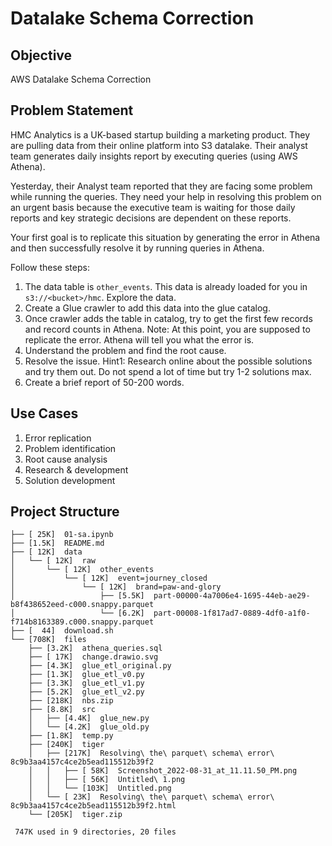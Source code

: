 # Datalake Schema Correction

## Objective

AWS Datalake Schema Correction

## Problem Statement

HMC Analytics is a UK-based startup building a marketing product. They are pulling data from their online platform into S3 datalake. Their analyst team generates daily insights report by executing queries (using AWS Athena).

Yesterday, their Analyst team reported that they are facing some problem while running the queries. They need your help in resolving this problem on an urgent basis because the executive team is waiting for those daily reports and key strategic decisions are dependent on these reports.

Your first goal is to replicate this situation by generating the error in Athena and then successfully resolve it by running queries in Athena.

Follow these steps:

1. The data table is `other_events`. This data is already loaded for you in `s3://<bucket>/hmc`. Explore the data.
2. Create a Glue crawler to add this data into the glue catalog.
3. Once crawler adds the table in catalog, try to get the first few records and record counts in Athena. Note: At this point, you are supposed to replicate the error. Athena will tell you what the error is.
4. Understand the problem and find the root cause.
5. Resolve the issue. Hint1: Research online about the possible solutions and try them out. Do not spend a lot of time but try 1-2 solutions max.
6. Create a brief report of 50-200 words.

## Use Cases

1. Error replication
2. Problem identification
3. Root cause analysis
4. Research & development
5. Solution development

## Project Structure

```
├── [ 25K]  01-sa.ipynb
├── [1.5K]  README.md
├── [ 12K]  data
│   └── [ 12K]  raw
│       └── [ 12K]  other_events
│           └── [ 12K]  event=journey_closed
│               └── [ 12K]  brand=paw-and-glory
│                   ├── [5.5K]  part-00000-4a7006e4-1695-44eb-ae29-b8f438652eed-c000.snappy.parquet
│                   └── [6.2K]  part-00008-1f817ad7-0889-4df0-a1f0-f714b8163389.c000.snappy.parquet
├── [  44]  download.sh
└── [708K]  files
    ├── [3.2K]  athena_queries.sql
    ├── [ 17K]  change.drawio.svg
    ├── [4.3K]  glue_etl_original.py
    ├── [1.3K]  glue_etl_v0.py
    ├── [3.3K]  glue_etl_v1.py
    ├── [5.2K]  glue_etl_v2.py
    ├── [218K]  nbs.zip
    ├── [8.8K]  src
    │   ├── [4.4K]  glue_new.py
    │   └── [4.2K]  glue_old.py
    ├── [1.8K]  temp.py
    ├── [240K]  tiger
    │   ├── [217K]  Resolving\ the\ parquet\ schema\ error\ 8c9b3aa4157c4ce2b5ead115512b39f2
    │   │   ├── [ 58K]  Screenshot_2022-08-31_at_11.11.50_PM.png
    │   │   ├── [ 56K]  Untitled\ 1.png
    │   │   └── [103K]  Untitled.png
    │   └── [ 23K]  Resolving\ the\ parquet\ schema\ error\ 8c9b3aa4157c4ce2b5ead115512b39f2.html
    └── [205K]  tiger.zip

 747K used in 9 directories, 20 files
```
